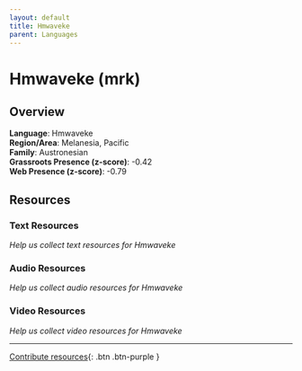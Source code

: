 ```yaml
---
layout: default
title: Hmwaveke
parent: Languages
---
```


# Hmwaveke (mrk)

## Overview

**Language**: Hmwaveke  
**Region/Area**: Melanesia, Pacific  
**Family**: Austronesian  
**Grassroots Presence (z-score)**: -0.42  
**Web Presence (z-score)**: -0.79  

## Resources

### Text Resources
*Help us collect text resources for Hmwaveke*

### Audio Resources
*Help us collect audio resources for Hmwaveke*

### Video Resources
*Help us collect video resources for Hmwaveke*

---

[Contribute resources](https://forms.office.com/e/1SfLJx3u1r){: .btn .btn-purple }
